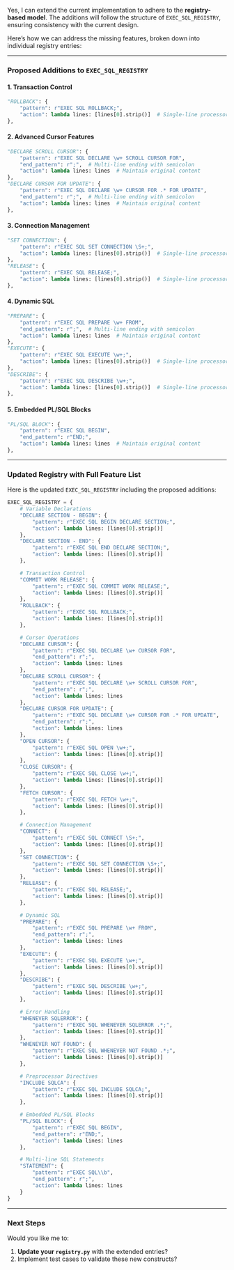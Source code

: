Yes, I can extend the current implementation to adhere to the **registry-based model**. The additions will follow the structure of `EXEC_SQL_REGISTRY`, ensuring consistency with the current design.

Here’s how we can address the missing features, broken down into individual registry entries:

---

### Proposed Additions to `EXEC_SQL_REGISTRY`

#### 1. **Transaction Control**
```python
"ROLLBACK": {
    "pattern": r"EXEC SQL ROLLBACK;",
    "action": lambda lines: [lines[0].strip()]  # Single-line processor
},
```

#### 2. **Advanced Cursor Features**
```python
"DECLARE SCROLL CURSOR": {
    "pattern": r"EXEC SQL DECLARE \w+ SCROLL CURSOR FOR",
    "end_pattern": r";",  # Multi-line ending with semicolon
    "action": lambda lines: lines  # Maintain original content
},
"DECLARE CURSOR FOR UPDATE": {
    "pattern": r"EXEC SQL DECLARE \w+ CURSOR FOR .* FOR UPDATE",
    "end_pattern": r";",  # Multi-line ending with semicolon
    "action": lambda lines: lines  # Maintain original content
},
```

#### 3. **Connection Management**
```python
"SET CONNECTION": {
    "pattern": r"EXEC SQL SET CONNECTION \S+;",
    "action": lambda lines: [lines[0].strip()]  # Single-line processor
},
"RELEASE": {
    "pattern": r"EXEC SQL RELEASE;",
    "action": lambda lines: [lines[0].strip()]  # Single-line processor
},
```

#### 4. **Dynamic SQL**
```python
"PREPARE": {
    "pattern": r"EXEC SQL PREPARE \w+ FROM",
    "end_pattern": r";",  # Multi-line ending with semicolon
    "action": lambda lines: lines  # Maintain original content
},
"EXECUTE": {
    "pattern": r"EXEC SQL EXECUTE \w+;",
    "action": lambda lines: [lines[0].strip()]  # Single-line processor
},
"DESCRIBE": {
    "pattern": r"EXEC SQL DESCRIBE \w+;",
    "action": lambda lines: [lines[0].strip()]  # Single-line processor
},
```

#### 5. **Embedded PL/SQL Blocks**
```python
"PL/SQL BLOCK": {
    "pattern": r"EXEC SQL BEGIN",
    "end_pattern": r"END;",
    "action": lambda lines: lines  # Maintain original content
},
```

---

### Updated Registry with Full Feature List

Here is the updated `EXEC_SQL_REGISTRY` including the proposed additions:

```python
EXEC_SQL_REGISTRY = {
    # Variable Declarations
    "DECLARE SECTION - BEGIN": {
        "pattern": r"EXEC SQL BEGIN DECLARE SECTION;",
        "action": lambda lines: [lines[0].strip()]
    },
    "DECLARE SECTION - END": {
        "pattern": r"EXEC SQL END DECLARE SECTION;",
        "action": lambda lines: [lines[0].strip()]
    },

    # Transaction Control
    "COMMIT WORK RELEASE": {
        "pattern": r"EXEC SQL COMMIT WORK RELEASE;",
        "action": lambda lines: [lines[0].strip()]
    },
    "ROLLBACK": {
        "pattern": r"EXEC SQL ROLLBACK;",
        "action": lambda lines: [lines[0].strip()]
    },

    # Cursor Operations
    "DECLARE CURSOR": {
        "pattern": r"EXEC SQL DECLARE \w+ CURSOR FOR",
        "end_pattern": r";",
        "action": lambda lines: lines
    },
    "DECLARE SCROLL CURSOR": {
        "pattern": r"EXEC SQL DECLARE \w+ SCROLL CURSOR FOR",
        "end_pattern": r";",
        "action": lambda lines: lines
    },
    "DECLARE CURSOR FOR UPDATE": {
        "pattern": r"EXEC SQL DECLARE \w+ CURSOR FOR .* FOR UPDATE",
        "end_pattern": r";",
        "action": lambda lines: lines
    },
    "OPEN CURSOR": {
        "pattern": r"EXEC SQL OPEN \w+;",
        "action": lambda lines: [lines[0].strip()]
    },
    "CLOSE CURSOR": {
        "pattern": r"EXEC SQL CLOSE \w+;",
        "action": lambda lines: [lines[0].strip()]
    },
    "FETCH CURSOR": {
        "pattern": r"EXEC SQL FETCH \w+;",
        "action": lambda lines: [lines[0].strip()]
    },

    # Connection Management
    "CONNECT": {
        "pattern": r"EXEC SQL CONNECT \S+;",
        "action": lambda lines: [lines[0].strip()]
    },
    "SET CONNECTION": {
        "pattern": r"EXEC SQL SET CONNECTION \S+;",
        "action": lambda lines: [lines[0].strip()]
    },
    "RELEASE": {
        "pattern": r"EXEC SQL RELEASE;",
        "action": lambda lines: [lines[0].strip()]
    },

    # Dynamic SQL
    "PREPARE": {
        "pattern": r"EXEC SQL PREPARE \w+ FROM",
        "end_pattern": r";",
        "action": lambda lines: lines
    },
    "EXECUTE": {
        "pattern": r"EXEC SQL EXECUTE \w+;",
        "action": lambda lines: [lines[0].strip()]
    },
    "DESCRIBE": {
        "pattern": r"EXEC SQL DESCRIBE \w+;",
        "action": lambda lines: [lines[0].strip()]
    },

    # Error Handling
    "WHENEVER SQLERROR": {
        "pattern": r"EXEC SQL WHENEVER SQLERROR .*;",
        "action": lambda lines: [lines[0].strip()]
    },
    "WHENEVER NOT FOUND": {
        "pattern": r"EXEC SQL WHENEVER NOT FOUND .*;",
        "action": lambda lines: [lines[0].strip()]
    },

    # Preprocessor Directives
    "INCLUDE SQLCA": {
        "pattern": r"EXEC SQL INCLUDE SQLCA;",
        "action": lambda lines: [lines[0].strip()]
    },

    # Embedded PL/SQL Blocks
    "PL/SQL BLOCK": {
        "pattern": r"EXEC SQL BEGIN",
        "end_pattern": r"END;",
        "action": lambda lines: lines
    },

    # Multi-line SQL Statements
    "STATEMENT": {
        "pattern": r"EXEC SQL\\b",
        "end_pattern": r";",
        "action": lambda lines: lines
    }
}
```

---

### Next Steps

Would you like me to:
1. **Update your `registry.py`** with the extended entries?
2. Implement test cases to validate these new constructs?